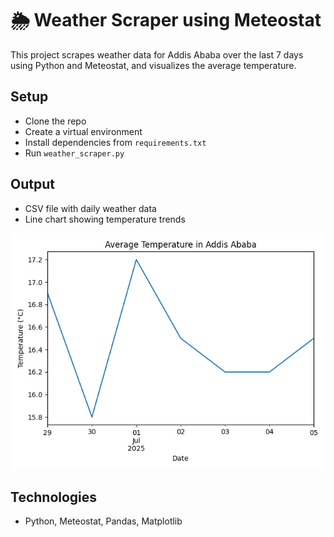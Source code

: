 # 🌦️ Weather Scraper using Meteostat

This project scrapes weather data for Addis Ababa over the last 7 days using Python and Meteostat, and visualizes the average temperature.

## Setup
- Clone the repo
- Create a virtual environment
- Install dependencies from `requirements.txt`
- Run `weather_scraper.py`

## Output
- CSV file with daily weather data
- Line chart showing temperature trends

![Average Temperature Chart](addis_ababa_weather_chart.png)


## Technologies
- Python, Meteostat, Pandas, Matplotlib
